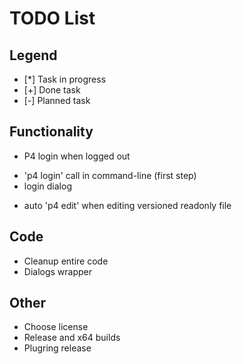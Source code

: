 TODO List
=========

Legend
------
* [*] Task in progress
* [+] Done task
* [-] Planned task

Functionality
-------------
* P4 login when logged out
 - 'p4 login' call in command-line (first step)
 - login dialog
* auto 'p4 edit' when editing versioned readonly file

Code
----
* Cleanup entire code
* Dialogs wrapper

Other
-----
* Choose license
* Release and x64 builds
* Plugring release


